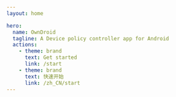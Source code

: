 ```yaml
---
layout: home

hero:
  name: OwnDroid
  tagline: A Device policy controller app for Android
  actions:
    - theme: brand
      text: Get started
      link: /start
    - theme: brand
      text: 快速开始
      link: /zh_CN/start
---
```


